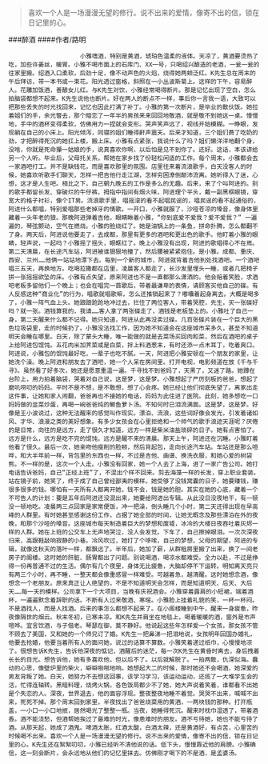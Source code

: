 > 喜欢一个人是一场漫漫无望的修行。说不出来的爱情，像寄不出的信，锁在日记里的心。

###醉酒
####作者/路明

						小雅嗜酒，特别是黄酒，琥珀色温柔的液体。天凉了，黄酒要烫热了吃，加些许姜丝，暖胃。小雅不喝市面上的石库门、XX一号，只喝绍兴酿造的老酒，一瓮一瓮的往家里搬。绍酒入口柔软，后劲十足，像不动声色的火焰，烧得她两颊泛红。K先生总在周末的午后拜访，带一本书或一束花。阳光透过窗格，斜照在一小丛波斯菊上。这样的下午，容易醉人。花雕加饭酒，善酿女儿红。与K先生对饮，小雅经常喝得断片。那是记忆出现了空白，怎么拍脑袋都想不起来。K先生说他也断片。好在两人的断点不一样，事后你一言我一语，大致可以把那些丢失的时光找回来，记忆也因此打满了补丁。小雅的第一次断片，是毕业的散伙饭。她拉着姐们的手，余光瞥去，那个暗恋了一年半的男孩来来回回地敬酒，就是敬不到她这一桌。慢慢地，手中的酒杯变得柔软，仿佛用力一捏就会变形。哭声笑声远了，视线开始模糊。一睁眼，发现躺在自己的小床上。阳光倾泻，同寝的姐们睡得鼾声震天。后来才知道，三个姐们费了吃奶的劲，才把醉得死沉的她扛上楼，搬上床。小雅有点紧张，我说什么了吗？姐们懒洋洋地翻个身，没啥，你就是死命攥一姑娘的手，说真喜欢你啊，以后怕是见不到你了。还好。这话，本该讲给另一个人听。毕业后，父母托关系，帮她在家乡找了份轻松闲适的工作。每个周末，小雅都会去一家酒吧打工。并不是缺钱花，而是喜欢那里的氛围。店里往来着流浪歌手，白天没客人的时候，她喜欢听歌手们聊天，怎样一把吉他行走江湖，怎样穷困潦倒颠沛流离。她听得入了迷，心想，这才是人生吧。相比之下，自己朝九晚五的工作是多么的无趣。后来，来了个叫阿进的。别的歌手都留长发、穿破烂的牛仔裤，拇指中指间有烟火味，阿进理个平头，戴一副黑框眼镜，穿宽大的格子衬衫，像个IT男。流浪歌手里，唱摇滚的看不起唱民谣的，唱民谣的看不起通俗的，阿进什么都唱，特别爱唱那些老掉牙的情歌。一开口，小雅就服了，沙哑苍凉的嗓音，像身体里藏着一头年老的狼。那晚阿进弹着吉他，眼睛瞅着小雅，“你到底爱不爱我？爱不爱我？” 一遍遍的，琴弦颤动，空气在燃烧。小雅的脸烧红了。她是油锅上的一条鱼，拼命扑腾，怎么都翻不了身。两天后，阿进说他要走了，去成都，那里有更多的酒吧和更出色的歌手。他盯着小雅的眼睛，轻声说，一起吗？小雅摇了摇头，眼眶红了。晚上小雅没有出现，阿进的歌唱得心不在焉。第二天清晨，在长途汽车站，阿进被谁狠狠地撞了，然后腰被紧紧抱住。是小雅。成都、重庆、西安、兰州……他俩一站站地漂下去。每到一个新的城市，阿进就背着吉他到处找酒吧。一个酒吧唱三五天，再换地方。吃喝拉撒都在店里，凌晨客人都走了，长沙发里埋头一睡，或者几把椅子拼一张摇摇欲坠的床。小雅有点失望，原来阿进也不是一直都那么潇洒的。他会赔着笑脸，求酒吧老板多留他们一个晚上；也会在唱完一首歌后，带着最谦卑的表情，请顾客买他自己的碟。有人反感这种“商业化”的行为，唱歌就唱歌嘛，怎么还推销起来了？嘟囔着起身离去。大概是喝多了，小雅一阵气血上头。她踉踉跄跄地冲过去，拦住了两位客人，带着哭腔，先生，买一张碟好吗？就一张。酒钱算我的，我请……客人拿了两张碟走了，酒钱是老板垫上的。小雅吐了自己一身，第二天醒来什么都不记得。她只知道，阿进从此再没卖过碟。几百张碟片装在一个巨大的黑色垃圾袋里，走的时候扔了。小雅没法找工作，因为她不知道会在这座城市呆多久，甚至不知道明天会睡在哪里。白天，除了蒙头大睡，唯一能做的就是去菜场买回肉和菜，然后在酒吧的桌子上给阿进包馄饨。五花肉米加荠菜或是白菜，拌上料酒葱末，有时还添一点木耳丁，吃着爽口。阿进说，小雅包的馄饨最好吃，一辈子也吃不腻。一天，阿进把小雅安顿在一个朋友的家里，让她洗个澡。晚上阿进和朋友去了酒吧，她一个人呆在房间里。打开电视，电影频道在放《千与千寻》。虽然看了好多次，她还是愿意重温一遍。千寻找不到爸妈了，天黑了，又迷了路。她蹲在台阶上，用力拍着脑袋，哭着对自己说，这是梦，这是梦。小雅想起了严厉刻板的爸爸，想起了磨叽唠叨的妈妈。平时不是不想，是不敢想，想了心会疼。她已经让他们彻底失望了。离家出走这件事，让她和家人闹翻，爸爸再也不接她的电话，妈妈为此住进了医院。此刻，她多想吃一口妈妈做的韭菜炒蛋，再喝一碗爸爸炖的鲫鱼萝卜汤。不知何时已泪流满面。这是梦，这是梦。好像是王小波说过，这种无法醒来的感觉叫作现实。漂泊、流浪，这些词好像会发光，引发着诸如风、才华、浪漫之类的美好想象。有多少女孩会在心里拒绝和一个帅气的歌手浪迹天涯呢？厌倦的是日常，向往的是远方，走了很久才知道，远方一样是柴米油盐琐碎的日子。她有点害怕了。远方是什么，远方是吃不完的馄饨，远方是醒不来的清晨。那天上午，阿进还在沉睡。小雅盯着他看了很久。最后一次，她亲吻他瘦削的脸颊，然后背起包，走向长途汽车站。车站还是那么喧哗，和大半年前一样，背包里的东西也一样，不过是吉他、曲谱、换洗衣服，和她心爱的树袋熊。不一样的是，这次一个人走。小雅没有回家，她一个人去了上海，进了一家广告公司。她打电话告诉爸妈，自己“正经上班”了，不混出个样不回来。剪去海藻一样的长发，穿上职业套装。站在镜子前，她笑了，终于成了自己曾经鄙夷的模样。她受够了没钱窝囊的日子，她要赚钱，赚很多很多的钱。哪怕有一天所有人都离开她，钱不会，钱是她的胆。其实在她的心底，藏着一个不可告人的计划：要是五年后阿进还没混出来，她要给阿进出专辑。从此没日没夜地干，有一顿没一顿地吃。凌晨两三点回家是家常便饭，冲一把澡，倒头睡几个小时，第二天还得出现在早高峰的人群里。有时她甚至感谢这份工作，占据了她全部的时间，让她无暇念及那些漂泊在外的夜晚，和那个沙哑的嗓音。这座城市每天制造着巨大的梦想和废墟，冰冷的大楼日夜吞吐着灰烬一样的人群。她在上班的公交车上无声地哭泣，没人会发觉。下车了，自己擦掉眼泪。一次次深夜归来，高跟鞋敲响寂静的小巷。冷风吹过，她打了个哆嗦，自己的梦想，父母的期望，阿进的专辑，就像这秋天的落叶一样，都飘远了。半年后，她加了薪，从群租房里搬了出来，换了一间老房子的阁楼。这时她的肝脏、肠胃都出了问题。别说喝酒，喝凉水都难受。全力以赴，不过是挣得一份再普通不过的生活。偶尔有几个夜里，身体无比疲惫，大脑却停不下运转。明知离天亮只有两三个小时，再不睡，一整天都会像重感冒一样难受。可越着急，越清醒。这时她想念酒，像想念一个老朋友。原来真正让人绝望的，不是不知道明天会怎样，而是知道明天、后天、大后天……每一天的模样。公司拿下一个大项目，当晚有庆祝酒会。小雅穿着露肩的小短裙，端着酒杯，一遍遍默念着辞职的话。不断有人过来敬酒、寒暄。小雅脸上挂着礼貌的笑，一杯一杯闷。不是酒找人，而是人找酒。后来的事怎么都想不起来了。在小阁楼睡到中午，醒来一身疲惫，昨夜像隔世的烟云。秋末冬初，已寒未凉。和K先生并肩坐在地毯上，喝着暖暖的酒，窗外是市声喧哗。宜言饮酒，与子偕老。琴瑟在御，莫不静好。他说起这些年怎样爱一个女孩，那女孩不管不顾去了美国，又和她的一个师兄订了婚。K先生一把鼻涕一把泪地说，女孩明年回国办婚礼，他要去抢婚，他要当着所有人的面问她，说过的话算不算数。小雅笑着递过纸巾，心慢慢地凉了。很想告诉K先生，告诉他深夜的惦记，酒醒后的迷茫，每一次K先生在黄昏时离去，身后拽着长长的目光。想告诉他，她有多喜欢他，但以后不了。以后就解脱了。一拍两散，仇深似海。蠢动的心思，像壁炉里的柴火，噼噼啪啪地响。她想起大二的时候，那时她还不会喝酒，她深爱的男友背叛了她。白天，她努力不去想这回事，该学习学习，该运动运动，还揽了一大堆学生会的活，忙得连轴转。黑暗料理，烧烤火锅，各色饭局都少不了她，她大声说着笑着，谁都看不出她是个失恋的人。深夜，世界退去，他的面容浮现。整夜整夜地睡不着觉。哭哭不出来，喊喊不出来，死死不掉。那个周末回到家里，半夜找出了爸爸烧菜用的黄酒，一两块钱的那种。打开瓶盖，一小口一小口地抿，居然喝光了整整一瓶。当夜，她睡得死沉。醒来时枕巾湿透了，带着酒香。酒不能浇愁，但酒帮她挨过了最难的时光，像患难时的朋友。酒不亏待她，她也不能亏待了酒。从那天起，她成了酒鬼。啤酒太胀，红酒太酸，白酒太辣，还是黄酒好，有点苦，心里苦的时候喝不出来。喜欢一个人是一场漫漫无望的修行。说不出来的爱情，像寄不出的信，锁在日记里的心。K先生还在絮絮叨叨，小雅已经听不清他说的话。低下头，慢慢靠近他的肩膀。小雅确信，这一刻会断片，会永远地从他们的记忆里抹去。仿佛刚才喝下的不是酒，是孟婆汤。			  		